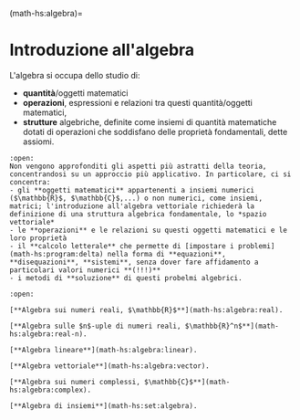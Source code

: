 <!--
```{article-info}
:author: basics
:date: "{sub-ref}`today`"
:read-time: "{sub-ref}`wordcount-minutes` min read"
```
-->

(math-hs:algebra)=
# Introduzione all'algebra

L'algebra si occupa dello studio di:
- **quantità**/oggetti matematici
- **operazioni**, espressioni e relazioni tra questi quantità/oggetti matematici,
- **strutture** algebriche, definite come insiemi di quantità matematiche dotati di operazioni che soddisfano delle proprietà fondamentali, dette assiomi.

```{dropdown} Approccio
:open:
Non vengono approfonditi gli aspetti più astratti della teoria, concentrandosi su un approccio più applicativo. In particolare, ci si concentra:
- gli **oggetti matematici** appartenenti a insiemi numerici ($\mathbb{R}$, $\mathbb{C}$,...) o non numerici, come insiemi, matrici; l'introduzione all'algebra vettoriale richiederà la definizione di una struttura algebrica fondamentale, lo *spazio vettoriale*
- le **operazioni** e le relazioni su questi oggetti matematici e le loro proprietà
- il **calcolo letterale** che permette di [impostare i problemi](math-hs:program:delta) nella forma di **equazioni**, **disequazioni**, **sistemi**, senza dover fare affidamento a particolari valori numerici **(!!!)**
- i metodi di **soluzione** di questi probelmi algebrici.
```

```{dropdown} Argomenti del capitolo
:open:

[**Algebra sui numeri reali, $\mathbb{R}$**](math-hs:algebra:real).

[**Algebra sulle $n$-uple di numeri reali, $\mathbb{R}^n$**](math-hs:algebra:real-n).

[**Algebra lineare**](math-hs:algebra:linear).

[**Algebra vettoriale**](math-hs:algebra:vector).

[**Algebra sui numeri complessi, $\mathbb{C}$**](math-hs:algebra:complex).

[**Algebra di insiemi**](math-hs:set:algebra).

```


